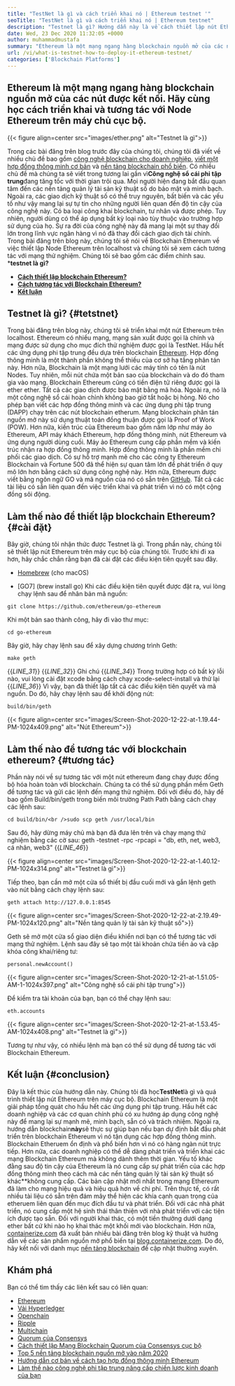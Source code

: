 ```yaml
---
title: "TestNet là gì và cách triển khai nó | Ethereum testnet '" 
seoTitle: "TestNet là gì và cách triển khai nó | Ethereum testnet" 
description: "Testnet là gì? Hướng dẫn này là về cách thiết lập nút Ethereum trên localhost. Blockchain là một mạng lưới các nút duy trì lịch sử của tất cả các giao dịch." 
date: Wed, 23 Dec 2020 11:32:05 +0000
author: muhammadmustafa
summary: "Ethereum là một mạng ngang hàng blockchain nguồn mở của các nút được kết nối. Hãy cùng học cách triển khai và tương tác với Node Ethereum trên máy chủ cục bộ." 
url: /vi/what-is-testnet-how-to-deploy-it-ethereum-testnet/
categories: ['Blockchain Platforms']
---
```


## Ethereum là một mạng ngang hàng blockchain nguồn mở của các nút được kết nối. Hãy cùng học cách triển khai và tương tác với Node Ethereum trên máy chủ cục bộ.

{{< figure align=center src="images/ether.png" alt="Testnet là gì">}}

Trong các bài đăng trên blog trước đây của chúng tôi, chúng tôi đã viết về nhiều chủ đề bao gồm [công nghệ blockchain cho doanh nghiệp][1], [viết một hợp đồng thông minh cơ bản][2] và [nền tảng blockchain phổ biến][3]. Có nhiều chủ đề mà chúng ta sẽ viết trong tương lai gần vì**Công nghệ sổ cái phi tập trung**đang tăng tốc với thời gian trôi qua. Mọi người hiện đang bắt đầu quan tâm đến các nền tảng quản lý tài sản kỹ thuật số do bảo mật và minh bạch. Ngoài ra, các giao dịch kỹ thuật số có thể truy nguyên, bất biến và các yếu tố như vậy mang lại sự tự tin cho những người liên quan đến độ tin cậy của công nghệ này. Có ba loại công khai blockchain, tư nhân và được phép. Tuy nhiên, người dùng có thể áp dụng bất kỳ loại nào tùy thuộc vào trường hợp sử dụng của họ.
Sự ra đời của công nghệ này đã mang lại một sự thay đổi lớn trong lĩnh vực ngân hàng vì nó đã thay đổi cách giao dịch tài chính. Trong bài đăng trên blog này, chúng tôi sẽ nói về Blockchain Ethereum về việc thiết lập Node Ethereum trên localhost và chúng tôi sẽ xem cách tương tác với mạng thử nghiệm. Chúng tôi sẽ bao gồm các điểm chính sau.
***testnet là gì?**
* **[Cách thiết lập blockchain Ethereum?][4]**
* **[Cách tương tác với Blockchain Ethereum?][5]**
* **[Kết luận][6]**

## Testnet là gì?   {#tetstnet}
Trong bài đăng trên blog này, chúng tôi sẽ triển khai một nút Ethereum trên localhost. Ethereum có nhiều mạng, mạng sản xuất được gọi là chính và mạng được sử dụng cho mục đích thử nghiệm được gọi là TestNet. Hầu hết các ứng dụng phi tập trung đều dựa trên blockchain [Ethereum][7]. Hợp đồng thông minh là một thành phần không thể thiếu của cơ sở hạ tầng phân tán này. Hơn nữa, Blockchain là một mạng lưới các máy tính có tên là nút Nodes. Tuy nhiên, mỗi nút chứa một bản sao của blockchain và do đó tham gia vào mạng. Blockchain Ethereum cũng có tiền điện tử riêng được gọi là ether ether. Tất cả các giao dịch được bảo mật bằng mã hóa. Ngoài ra, nó là một công nghệ sổ cái hoàn chỉnh không bao giờ tắt hoặc bị hỏng. Nó cho phép bạn viết các hợp đồng thông minh và các ứng dụng phi tập trung (DAPP) chạy trên các nút blockchain etherum.
Mạng blockchain phân tán nguồn mở này sử dụng thuật toán đồng thuận được gọi là Proof of Work (POW). Hơn nữa, kiến ​​trúc của Ethereum bao gồm năm lớp như máy ảo Ethereum, API máy khách Ethereum, hợp đồng thông minh, nút Ethereum và ứng dụng người dùng cuối. Máy ảo Ethereum cung cấp phần mềm và kiến ​​trúc nhận ra hợp đồng thông minh. Hợp đồng thông minh là phần mềm chi phối các giao dịch. Có sự hỗ trợ mạnh mẽ cho các công ty Ethereum Blockchain và Fortune 500 đã thể hiện sự quan tâm lớn để phát triển ở quy mô lớn hơn bằng cách sử dụng công nghệ này. Hơn nữa, Ethereum được viết bằng ngôn ngữ GO và mã nguồn của nó có sẵn trên [GitHub][8]. Tất cả các tài liệu có sẵn liên quan đến việc triển khai và phát triển vì nó có một cộng đồng sôi động.

## Làm thế nào để thiết lập blockchain Ethereum?   {#cài đặt}
Bây giờ, chúng tôi nhận thức được Testnet là gì. Trong phần này, chúng tôi sẽ thiết lập nút Ethereum trên máy cục bộ của chúng tôi. Trước khi đi xa hơn, hãy chắc chắn rằng bạn đã cài đặt các điều kiện tiên quyết sau đây.
  * [Homebrew][9] (cho macOS)

  * [GO7] (brew install go)
Khi các điều kiện tiên quyết được đặt ra, vui lòng chạy lệnh sau để nhân bản mã nguồn:
```
git clone https://github.com/ethereum/go-ethereum
```
Khi một bản sao thành công, hãy đi vào thư mục:
```
cd go-ethereum
```
Bây giờ, hãy chạy lệnh sau để xây dựng chương trình Geth:
```
make geth
```
{{_LINE_31_}}
{{_LINE_32_}}
    Ghi chú
{{_LINE_34_}}
  Trong trường hợp có bất kỳ lỗi nào, vui lòng cài đặt xcode bằng cách chạy xcode-select-install và thử lại
{{_LINE_36_}}
Vì vậy, bạn đã thiết lập tất cả các điều kiện tiên quyết và mã nguồn. Do đó, hãy chạy lệnh sau để khởi động nút:
```
build/bin/geth
```

{{< figure align=center src="images/Screen-Shot-2020-12-22-at-1.19.44-PM-1024x409.png" alt="Nút Ethereum">}}


## Làm thế nào để tương tác với blockchain ethereum?   {#tương tác}
Phần này nói về sự tương tác với một nút ethereum đang chạy được đồng bộ hóa hoàn toàn với blockchain. Chúng ta có thể sử dụng phần mềm Geth để tương tác và gửi các lệnh đến mạng thử nghiệm.
Đối với điều đó, hãy để bao gồm Build/bin/geth trong biến môi trường Path Path bằng cách chạy các lệnh sau:
```
cd build/bin/<br />sudo scp geth /usr/local/bin
```
Sau đó, hãy dừng máy chủ mà bạn đã đưa lên trên và chạy mạng thử nghiệm bằng các cờ sau:
geth -testnet -rpc -rpcapi = "db, eth, net, web3, cá nhân, web3"
{{_LINE_46_}}

{{< figure align=center src="images/Screen-Shot-2020-12-22-at-1.40.12-PM-1024x314.png" alt="Testnet là gì">}}

Tiếp theo, bạn cần mở một cửa sổ thiết bị đầu cuối mới và gắn lệnh geth vào nút bằng cách chạy lệnh sau:
```
geth attach http://127.0.0.1:8545
```

{{< figure align=center src="images/Screen-Shot-2020-12-22-at-2.19.49-PM-1024x120.png" alt="Nền tảng quản lý tài sản kỹ thuật số">}}

Geth sẽ mở một cửa sổ giao diện điều khiển nơi bạn có thể tương tác với mạng thử nghiệm. Lệnh sau đây sẽ tạo một tài khoản chứa tiền ảo và cặp khóa công khai/riêng tư:
```
personal.newAccount()
```

{{< figure align=center src="images/Screen-Shot-2020-12-21-at-1.51.05-AM-1-1024x397.png" alt="Công nghệ sổ cái phi tập trung">}}

Để kiểm tra tài khoản của bạn, bạn có thể chạy lệnh sau:
```
eth.accounts
```

{{< figure align=center src="images/Screen-Shot-2020-12-21-at-1.53.45-AM-1024x408.png" alt="Testnet là gì">}}

Tương tự như vậy, có nhiều lệnh mà bạn có thể sử dụng để tương tác với Blockchain Ethereum.

## Kết luận   {#conclusion}
Đây là kết thúc của hướng dẫn này. Chúng tôi đã học**TestNet**là gì và quá trình thiết lập nút Ethereum trên máy cục bộ. Blockchain Ethereum là một giải pháp tổng quát cho hầu hết các ứng dụng phi tập trung. Hầu hết các doanh nghiệp và các cơ quan chính phủ có xu hướng áp dụng công nghệ này để mang lại sự mạnh mẽ, minh bạch, sẵn có và trách nhiệm. Ngoài ra, hướng dẫn blockchain**này**sẽ thực sự giúp bạn nếu bạn dự định bắt đầu phát triển trên blockchain Ethereum vì nó tận dụng các hợp đồng thông minh. Blockchain Etheruem ổn định và phổ biến hơn vì nó có hàng ngàn nút trực tiếp. Hơn nữa, các doanh nghiệp có thể dễ dàng phát triển và triển khai các mạng Blockchain Ethereum mà không dành thêm thời gian. Yếu tố khác đằng sau độ tin cậy của Ethereum là nó cung cấp sự phát triển của các hợp đồng thông minh theo cách mà các nền tảng quản lý tài sản kỹ thuật số khác**không cung cấp.
Các bản cập nhật mới nhất trong mạng Ethereum đã làm cho mạng hiệu quả và hiệu quả hơn về chi phí. Trên thực tế, có rất nhiều tài liệu có sẵn trên đám mây thể hiện các khía cạnh quan trọng của etheruem liên quan đến mục đích đầu tư và phát triển. Đối với các nhà phát triển, nó cung cấp một hệ sinh thái thân thiện với nhà phát triển với các tiện ích được tạo sẵn. Đối với người khai thác, có một tiền thưởng dưới dạng ether bất cứ khi nào họ khai thác một khối mới vào blockchain. Hơn nữa, [containerize.com][10] đã xuất bản nhiều bài đăng trên blog kỹ thuật và hướng dẫn về các sản phẩm nguồn mở phổ biến tại [blog.containerize.com][11]. Do đó, hãy kết nối với danh mục [nền tảng blockchain][12] để cập nhật thường xuyên.

## Khám phá
Bạn có thể tìm thấy các liên kết sau có liên quan:
  * [Ethereum][7]
  * [Vải Hyperledger][13]
  * [Openchain][14]
  * [Ripple][15]
  * [Multichain][16]
  * [Quorum của Consensys][17]
  * [Cách thiết lập Mạng Blockchain Quorum của Consensys cục bộ][18]
  * [Top 5 nền tảng blockchain nguồn mở vào năm 2020][3]
  * [Hướng dẫn cơ bản về cách tạo hợp đồng thông minh Ethereum][2]
  * [Làm thế nào công nghệ phi tập trung nâng cấp chiến lược kinh doanh của bạn][19]

  
[1]: https://blog.containerize.com/2020/11/27/how-blockchain-technology-can-upgrade-your-business-strategy/
[2]: https://blog.containerize.com/
[3]: https://blog.containerize.com/blockchain-platforms/top-5-open-source-blockchain-platforms-in-2020/
[4]: #setup
[5]: #interact
[6]: #Conclusion
[7]: https://products.containerize.com/blockchain-platforms/ethereum
[8]: https://github.com/ethereum/go-ethereum
[9]: https://brew.sh/
[10]: https://www.containerize.com/
[11]: https://blog.containerize.com/
[12]: https://products.containerize.com/blockchain-platforms/
[13]: https://products.containerize.com/blockchain-platforms/hyperledger-fabric
[14]: https://products.containerize.com/blockchain-platforms/openchain
[15]: https://products.containerize.com/blockchain-platforms/ripple
[16]: https://products.containerize.com/blockchain-platforms/multichain
[17]: https://products.containerize.com/blockchain-platforms/consensys-quorum
[18]: https://blog.containerize.com/blockchain-platforms/how-to-setup-consensys-quorum-blockchain-network-locally/
[19]: https://blog.containerize.com/2020/11/27/how-decentralized-technology-upgrades-your-business-strategy/
